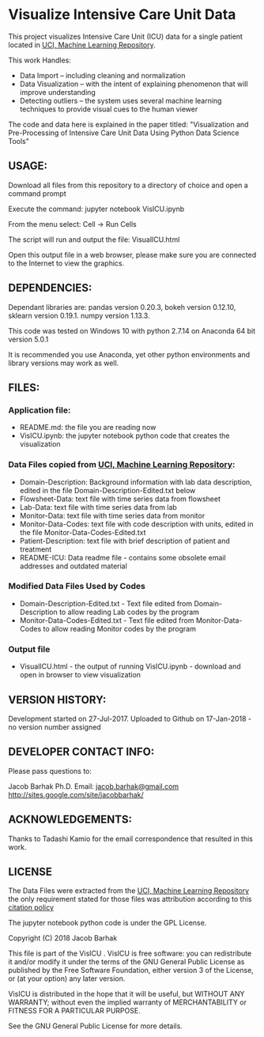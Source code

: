 Visualize Intensive Care Unit Data
==================================

This project visualizes Intensive Care Unit (ICU) data for a single patient located in [UCI, Machine Learning Repository](https://archive.ics.uci.edu/ml/datasets/ICU). 

This work Handles: 

* Data Import – including cleaning and normalization
* Data Visualization – with the intent of explaining phenomenon that will improve understanding 
* Detecting outliers – the system uses several machine learning techniques to provide visual cues to the human viewer

The code and data here is explained in the paper titled: "Visualization and Pre-Processing of Intensive Care Unit Data Using Python Data Science Tools"


USAGE:
------

Download all files from this repository to a directory of choice and open a command prompt

Execute the command:
jupyter notebook VisICU.ipynb

From the menu select:
Cell -> Run Cells

The script will run and output the file:
VisualICU.html

Open this output file in a web browser, please make sure you are connected to the Internet to view the graphics.



DEPENDENCIES:
-------------

Dependant libraries are: pandas version 0.20.3, bokeh version 0.12.10, sklearn version 0.19.1. numpy version 1.13.3.

This code was tested on Windows 10 with python 2.7.14 on Anaconda 64 bit version 5.0.1

It is recommended you use Anaconda, yet other python environments and library versions may work as well.



FILES:
------

### Application file:
* README.md: the file you are reading now
* VisICU.ipynb: the jupyter notebook python code that creates the visualization


### Data Files copied from [UCI, Machine Learning Repository](https://archive.ics.uci.edu/ml/datasets/ICU):
* Domain-Description: Background information with lab data description, edited in the file Domain-Description-Edited.txt below
* Flowsheet-Data: text file with time series data from flowsheet
* Lab-Data: text file with time series data from lab
* Monitor-Data: text file with time series data from monitor
* Monitor-Data-Codes: text file with code description with units, edited in the file Monitor-Data-Codes-Edited.txt
* Patient-Description: text file with brief description of patient and treatment
* README-ICU: Data readme file - contains some obsolete email addresses and outdated material

### Modified Data Files Used by Codes
* Domain-Description-Edited.txt - Text file edited from Domain-Description to allow reading Lab codes by the program
* Monitor-Data-Codes-Edited.txt - Text file edited from Monitor-Data-Codes to allow reading Monitor codes by the program

### Output file
* VisualICU.html - the output of running VisICU.ipynb - download and open in browser to view visualization


VERSION HISTORY:
----------------
Development started on 27-Jul-2017.
Uploaded to Github on 17-Jan-2018 - no version number assigned


DEVELOPER CONTACT INFO:
-----------------------

Please pass questions to:

Jacob Barhak Ph.D.
Email: jacob.barhak@gmail.com
http://sites.google.com/site/jacobbarhak/



ACKNOWLEDGEMENTS:
-----------------

Thanks to Tadashi Kamio for the email correspondence that resulted in this work.


LICENSE
-------

The Data Files were extracted from the [UCI, Machine Learning Repository](https://archive.ics.uci.edu/ml/datasets/ICU) the only requirement stated for those files was attribution according to this [citation policy](https://archive.ics.uci.edu/ml/citation_policy.html)

The jupyter notebook python code is under the GPL License.

Copyright (C) 2018 Jacob Barhak
 
This file is part of the VisICU . VisICU is free software: you can redistribute it and/or modify it under the terms of the GNU General Public License as published by the Free Software Foundation, either version 3 of the License, or (at your option) any later version.

VisICU is distributed in the hope that it will be useful, but WITHOUT ANY WARRANTY; without even the implied warranty of MERCHANTABILITY or FITNESS FOR A PARTICULAR PURPOSE.

See the GNU General Public License for more details.


